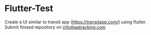 # Flutter-Test
Create a UI similar to transit app (https://transitapp.com/) using flutter.
Submit finised repository on info@aatracking.com
